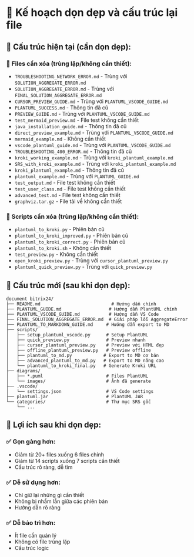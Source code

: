 # 🧹 Kế hoạch dọn dẹp và cấu trúc lại file

## 📁 Cấu trúc hiện tại (cần dọn dẹp):

### 🔴 Files cần xóa (trùng lặp/không cần thiết):
- `TROUBLESHOOTING_NETWORK_ERROR.md` - Trùng với `SOLUTION_AGGREGATE_ERROR.md`
- `SOLUTION_AGGREGATE_ERROR.md` - Trùng với `FINAL_SOLUTION_AGGREGATE_ERROR.md`
- `CURSOR_PREVIEW_GUIDE.md` - Trùng với `PLANTUML_VSCODE_GUIDE.md`
- `PLANTUML_SUCCESS.md` - Thông tin đã cũ
- `PREVIEW_GUIDE.md` - Trùng với `PLANTUML_VSCODE_GUIDE.md`
- `test_mermaid_preview.md` - File test không cần thiết
- `java_installation_guide.md` - Thông tin đã cũ
- `direct_preview_example.md` - Trùng với `PLANTUML_VSCODE_GUIDE.md`
- `mermaid_example.md` - Không cần thiết
- `vscode_plantuml_guide.md` - Trùng với `PLANTUML_VSCODE_GUIDE.md`
- `TROUBLESHOOTING_400_ERROR.md` - Thông tin đã cũ
- `kroki_working_example.md` - Trùng với `kroki_plantuml_example.md`
- `SRS_with_kroki_example.md` - Trùng với `kroki_plantuml_example.md`
- `kroki_plantuml_example.md` - Thông tin đã cũ
- `plantuml_example.md` - Trùng với `PLANTUML_GUIDE.md`
- `test_output.md` - File test không cần thiết
- `test_user_class.md` - File test không cần thiết
- `advanced_test.md` - File test không cần thiết
- `graphviz.tar.gz` - File tải về không cần thiết

### 🔴 Scripts cần xóa (trùng lặp/không cần thiết):
- `plantuml_to_kroki.py` - Phiên bản cũ
- `plantuml_to_kroki_improved.py` - Phiên bản cũ
- `plantuml_to_kroki_correct.py` - Phiên bản cũ
- `plantuml_to_kroki.sh` - Không cần thiết
- `test_preview.py` - Không cần thiết
- `open_kroki_preview.py` - Trùng với `cursor_plantuml_preview.py`
- `plantuml_quick_preview.py` - Trùng với `quick_preview.py`

## 📁 Cấu trúc mới (sau khi dọn dẹp):

```
document bitrix24/
├── README.md                           # Hướng dẫn chính
├── PLANTUML_GUIDE.md                  # Hướng dẫn PlantUML chính
├── PLANTUML_VSCODE_GUIDE.md           # Hướng dẫn VS Code
├── FINAL_SOLUTION_AGGREGATE_ERROR.md  # Giải pháp lỗi AggregateError
├── PLANTUML_TO_MARKDOWN_GUIDE.md     # Hướng dẫn export to MD
├── scripts/
│   ├── setup_plantuml_vscode.py      # Setup PlantUML
│   ├── quick_preview.py              # Preview nhanh
│   ├── cursor_plantuml_preview.py    # Preview với HTML đẹp
│   ├── offline_plantuml_preview.py   # Preview offline
│   ├── plantuml_to_md.py            # Export to MD cơ bản
│   ├── advanced_plantuml_to_md.py   # Export to MD nâng cao
│   └── plantuml_to_kroki_final.py   # Generate Kroki URL
├── diagrams/
│   ├── *.puml                        # Files PlantUML
│   └── images/                       # Ảnh đã generate
├── .vscode/
│   └── settings.json                 # VS Code settings
├── plantuml.jar                      # PlantUML JAR
└── categories/                       # Thư mục SRS gốc
    └── ...
```

## 🎯 Lợi ích sau khi dọn dẹp:

### ✅ **Gọn gàng hơn:**
- Giảm từ 20+ files xuống 6 files chính
- Giảm từ 14 scripts xuống 7 scripts cần thiết
- Cấu trúc rõ ràng, dễ tìm

### ✅ **Dễ sử dụng hơn:**
- Chỉ giữ lại những gì cần thiết
- Không bị nhầm lẫn giữa các phiên bản
- Hướng dẫn rõ ràng

### ✅ **Dễ bảo trì hơn:**
- Ít file cần quản lý
- Không có file trùng lặp
- Cấu trúc logic
